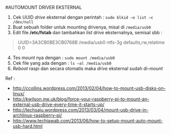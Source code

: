 #AUTOMOUNT DRIVER EKSTERNAL
1. Cek UUID *drive* eksternal dengan perintah : `sudo blkid –o list –c /dev/null`
2. Buat sebuah folder untuk mounting drivenya, misal di `/media/usb0`
3. Edit file **/etc/fstab** dan tambahkan *list* *drive* eksternalnya, semisal sbb :

 > UUID=3A3CB0BE3CB0768B   /media/usb0     ntfs-3g    defaults,rw,relatime      0       0

4. Tes *mount* nya dengan : `sudo mount /media/usb0`
5. Cek file yang ada dengan : `ls –al /media/usb0`
6. *Reboot* raspi dan secara otomatis maka *drive* eksternal sudah di-*mount*

Ref :
 - http://ccollins.wordpress.com/2013/02/04/how-to-mount-usb-disks-on-linux/
 - http://kwilson.me.uk/blog/force-your-raspberry-pi-to-mount-an-external-usb-drive-every-time-it-starts-up/
 - http://techsaju.wordpress.com/2013/03/04/mount-usb-drive-in-archlinux-raspberry-pi/
 - http://www.techjawab.com/2013/06/how-to-setup-mount-auto-mount-usb-hard.html
